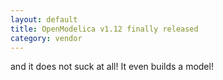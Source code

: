 ```yaml
---
layout: default
title: OpenModelica v1.12 finally released
category: vendor
---
```

   
and it does not suck at all! It even builds a model!